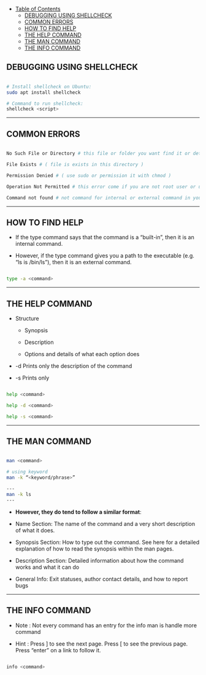 * [Table of Contents](#table-of-contents)
	- [DEBUGGING USING SHELLCHECK](#first)
	- [COMMON ERRORS](#second)
	- [HOW TO FIND HELP](#third)
	- [THE HELP COMMAND](#four)
	- [THE MAN COMMAND](#five)
	- [THE INFO COMMAND](#six)

<a name="first"></a>

## DEBUGGING USING SHELLCHECK

```bash

# Install shellcheck on Ubuntu:
sudo apt install shellcheck

# Command to run shellcheck:
shellcheck <script>

```


--------------------

<a name="second"></a>

## COMMON ERRORS

```bash

No Such File or Directory # this file or folder you want find it or detect it is not file or directory may be something else

File Exists # ( file is exists in this directory )

Permission Denied # ( use sudo or permission it with chmod )

Operation Not Permitted # this error come if you are not root user or user that not allow you to do this operation use ( sudo or chmod ) for fixing this error

Command not found # not command for internal or external command in your system sometimes this happen because this command is for another system or you should install it like locate

```


--------------------

<a name="third"></a>

## HOW TO FIND HELP


* If the type command says that the command is a “built-in”, then it is an internal command.

* However, if the type command gives you a path to the executable (e.g. “ls is /bin/ls”), then it is an external command.

```bash

type -a <command>

```

----------------------

<a name="four"></a>

## THE HELP COMMAND

* Structure
	
	- Synopsis
	
	- Description
	
	- Options and details of what each option does

* -d Prints only the description of the command

* -s Prints only

```bash

help <command>

help -d <command>

help -s <command>

```

----------------------

<a name="five"></a>

## THE MAN COMMAND

```bash

man <command>

# using keyword
man -k “<keyword/phrase>”

---
man -k ls
---

```

* **However, they do tend to follow a similar format**:

- Name Section: The name of the command and a very short description of what it does.

- Synopsis Section: How to type out the command. See here for a detailed explanation of how to read the synopsis within the man pages.

- Description Section: Detailed information about how the command works and what it can do 

- General Info: Exit statuses, author contact details, and how to report bugs

----------------------

<a name="six"></a>

## THE INFO COMMAND

* Note : Not every command has an entry for the info man is handle more command

* Hint : Press ] to see the next page. Press [ to see the previous page. Press “enter” on a link to follow it.

```bash

info <command>

```
